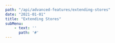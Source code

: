 ```yaml
---
path: "/api/advanced-features/extending-stores"
date: "2021-01-01"
title: "Extending Stores"
subMenu: 
    - text: ''
      path: '#'
---
```


